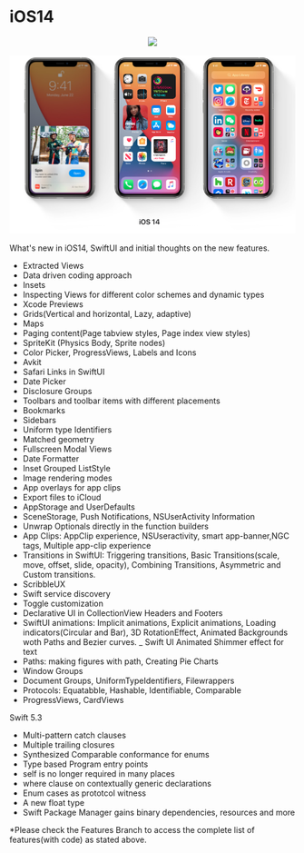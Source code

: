 # iOS14
<p align="center">
<img src="https://img.shields.io/badge/iOS14-Swift%205.2-orange"/>
</p>










<p align="center">
<img src="https://github.com/RamitSharma991/iOS14/blob/master/Screenshot%202020-07-24%20at%206.20.10%20PM.png"/>
</p>

What's new in iOS14, SwiftUI and initial thoughts on the new features.


- Extracted Views
- Data driven coding approach
- Insets 
- Inspecting Views for different color schemes and dynamic types
- Xcode Previews
- Grids(Vertical and horizontal, Lazy, adaptive)
- Maps
- Paging content(Page tabview styles, Page index view styles)
- SpriteKit (Physics Body, Sprite nodes)
- Color Picker, ProgressViews, Labels and Icons
- Avkit
- Safari Links in SwiftUI 
- Date Picker
- Disclosure Groups
- Toolbars and toolbar items with different placements
- Bookmarks
- Sidebars
- Uniform type Identifiers
- Matched geometry
- Fullscreen Modal Views
- Date Formatter
- Inset Grouped ListStyle
- Image rendering modes
- App overlays for app clips
- Export files to iCloud 
- AppStorage and UserDefaults
- SceneStorage, Push Notifications, NSUserActivity Information
- Unwrap Optionals directly in the function builders
- App Clips: AppClip experience, NSUseractivity, smart app-banner,NGC tags, Multiple app-clip experience
- Transitions in SwiftUI: Triggering transitions, Basic Transitions(scale, move, offset, slide, opacity), Combining Transitions, Asymmetric and Custom transitions.
- ScribbleUX
- Swift service discovery
- Toggle customization
- Declarative UI in CollectionView Headers and Footers
- SwiftUI animations: Implicit animations, Explicit animations, Loading indicators(Circular and Bar), 3D RotationEffect, Animated Backgrounds woth Paths and Bezier curves.
_ Swift UI Animated Shimmer effect for text
- Paths: making figures with path, Creating Pie Charts 
- Window Groups
- Document Groups, UniformTypeIdentifiers, Filewrappers
- Protocols: Equatabble, Hashable, Identifiable, Comparable 
- ProgressViews, CardViews

<h> Swift 5.3 </h>
- Multi-pattern catch clauses
- Multiple trailing closures
- Synthesized Comparable conformance for enums
- Type based Program entry points
- self is no longer required in many places
- where clause on contextually generic declarations
- Enum cases as prototcol witness
- A new float type
- Swift Package Manager gains binary dependencies, resources and more






*Please check the Features Branch to access the complete list of features(with code) as stated above.
